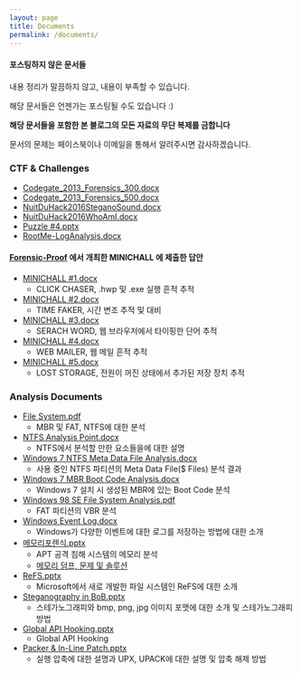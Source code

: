 ```yaml
---
layout: page
title: Documents
permalink: /documents/
---
```


#### 포스팅하지 않은 문서들

내용 정리가 말끔하지 않고, 내용이 부족할 수 있습니다.

해당 문서들은 언젠가는 포스팅될 수도 있습니다 :)

**해당 문서들을 포함한 본 블로그의 모든 자료의 무단 복제를 금합니다**

문서의 문제는 페이스북이나 이메일을 통해서 알려주시면 감사하겠습니다.

### CTF & Challenges

- [Codegate_2013_Forensics_300.docx](https://1drv.ms/w/s!AlxMgR_ViRS_gftWwOc5pODcWSeIzA)
- [Codegate_2013_Forensics_500.docx](https://1drv.ms/w/s!AlxMgR_ViRS_klw8Tx25acu829Py)
- [NuitDuHack2016SteganoSound.docx](https://1drv.ms/w/s!AlxMgR_ViRS_gftehrTS00vA3S2bJA)
- [NuitDuHack2016WhoAmI.docx](https://1drv.ms/w/s!AlxMgR_ViRS_gftdjTojS7bdUasH9w)
- [Puzzle #4.pptx](https://1drv.ms/p/s!AlxMgR_ViRS_gft0Gx7rMHM8qrDW9g)
- [RootMe-LogAnalysis.docx](https://1drv.ms/w/s!AlxMgR_ViRS_gftxT9TZ-IEmAxmmzw)

#### [Forensic-Proof](http://forensic-proof.com/archives/category/0xe0-minichallenge) 에서 개최한 MINICHALL 에 제출한 답안

- [MINICHALL #1.docx](https://1drv.ms/w/s!AlxMgR_ViRS_gftZD3dxaWF4VKTG1A)
   - CLICK CHASER, .hwp 및 .exe 실행 흔적 추적
- [MINICHALL #2.docx](https://1drv.ms/w/s!AlxMgR_ViRS_gftboC6s51FZ0ztv_w)
   - TIME FAKER, 시간 변조 추적 및 대비
- [MINICHALL #3.docx](https://1drv.ms/w/s!AlxMgR_ViRS_gfta9uOzuJyvYu1_-A)
   - SERACH WORD, 웹 브라우저에서 타이핑한 단어 추적
- [MINICHALL #4.docx](https://1drv.ms/w/s!AlxMgR_ViRS_gftcNY9UE7GGetmJAA)
   - WEB MAILER, 웹 메일 흔적 추적
- [MINICHALL #5.docx](https://1drv.ms/w/s!AlxMgR_ViRS_gftYnfAHLHLxqv78Cg)
   - LOST STORAGE, 전원이 꺼진 상태에서 추가된 저장 장치 추적

### Analysis Documents

- [File System.pdf](https://1drv.ms/b/s!AlxMgR_ViRS_ggTLEOWkJtPmsSnY)
   - MBR 및 FAT, NTFS에 대한 분석
- [NTFS Analysis Point.docx](https://1drv.ms/w/s!AlxMgR_ViRS_gftpsmQ399U6elKXTw)
   - NTFS에서 분석할 만한 요소들을에 대한 설명
- [Windows 7 NTFS Meta Data File Analysis.docx](https://1drv.ms/w/s!AlxMgR_ViRS_gftgwGLU7NIoPeREpQ)
   - 사용 중인 NTFS 파티션의 Meta Data File($ Files) 분석 결과
- [Windows 7 MBR Boot Code Analysis.docx](https://1drv.ms/w/s!AlxMgR_ViRS_gfwM3edfpMfnzXvUOA)
   - Windows 7 설치 시 생성된 MBR에 있는 Boot Code 분석
- [Windows 98 SE File System Analysis.pdf](https://1drv.ms/b/s!AlxMgR_ViRS_gftipjY4jVbZW1-ZXQ)
   - FAT 파티션의 VBR 분석
- [Windows Event Log.docx](https://1drv.ms/w/s!AlxMgR_ViRS_gfx4svO0CkNlBJvWQA)
   - Windows가 다양한 이벤트에 대한 로그를 저장하는 방법에 대한 소개
- [메모리포렌식.pptx](https://1drv.ms/p/s!AlxMgR_ViRS_gftv_S-rnJIDH8rumA)
   - APT 공격 침해 시스템의 메모리 분석
   - [메모리 덤프, 문제 및 솔루션](https://digital-forensics.sans.org/blog/2013/12/05/dfircon-apt-malware-and-memory-challenge-dfircon)
- [ReFS.pptx](https://1drv.ms/p/s!AlxMgR_ViRS_gft2T6S9o90uTt05ag)
   - Microsoft에서 새로 개발한 파일 시스템인 ReFS에 대한 소개
- [Steganography in BoB.pptx](https://1drv.ms/p/s!AlxMgR_ViRS_gft4_zjIEsl-Gp9tfA)
   - 스테가노그래피와 bmp, png, jpg 이미지 포맷에 대한 소개 및 스테가노그래피 방법 
- [Global API Hooking.pptx](https://1drv.ms/p/s!AlxMgR_ViRS_gft_d3vC2N4K6jwiug)
   - Global API Hooking
- [Packer & In-Line Patch.pptx](https://1drv.ms/p/s!AlxMgR_ViRS_gft6ho3aWj-svUb-7Q)
   - 실행 압축에 대한 설명과 UPX, UPACK에 대한 설명 및 압축 해제 방법